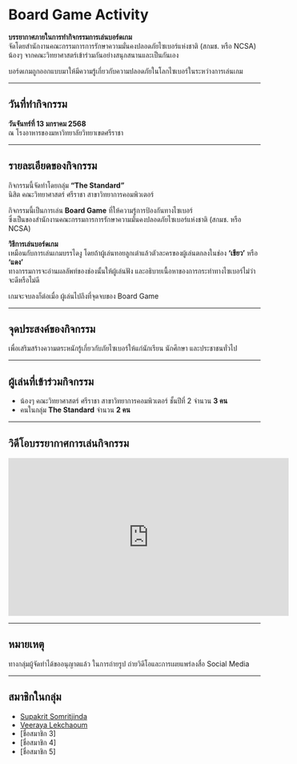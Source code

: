 # Board Game Activity

**บรรยากาศภายในการทำกิจกรรมการเล่นบอร์ดเกม**  
จัดโดยสำนักงานคณะกรรมการการรักษาความมั่นคงปลอดภัยไซเบอร์แห่งชาติ (สกมช. หรือ NCSA)  
น้องๆ จากคณะวิทยาศาสตร์เข้าร่วมกันอย่างสนุกสนานและเป็นกันเอง

บอร์ดเกมถูกออกแบบมาให้มีความรู้เกี่ยวกับความปลอดภัยในโลกไซเบอร์ในระหว่างการเล่นเกม

---

## วันที่ทำกิจกรรม
**วันจันทร์ที่ 13 มกราคม 2568**  
ณ โรงอาหารของมหาวิทยาลัยวิทยาเขตศรีราชา

---

## รายละเอียดของกิจกรรม
กิจกรรมนี้จัดทำโดยกลุ่ม **“The Standard”**  
นิสิต คณะวิทยาศาสตร์ ศรีราชา สาขาวิทยาการคอมพิวเตอร์

กิจกรรมนี้เป็นการเล่น **Board Game** ที่ให้ความรู้การป้องกันทางไซเบอร์  
ซึ่งเป็นของสำนักงานคณะกรรมการการรักษาความมั่นคงปลอดภัยไซเบอร์แห่งชาติ (สกมช. หรือ NCSA)

**วิธีการเล่นบอร์ดเกม**  
เหมือนกับการเล่นเกมบรรไดงู โดยถ้าผู้เล่นทอยลูกเต๋าแล้วตัวละครของผู้เล่นตกลงในช่อง **‘เขียว’** หรือ **‘แดง’**  
ทางกรรมการจะอ่านผลลัพท์ของช่องนั้นให้ผู้เล่นฟัง และอธิบายเนื้อหาของการกระทำทางไซเบอร์ไม่ว่าจะดีหรือไม่ดี

เกมจะจบลงก็ต่อเมื่อ ผู้เล่นไปถึงที่จุดจบของ Board Game

---

## จุดประสงค์ของกิจกรรม
เพื่อเสริมสร้างความตระหนักรู้เกี่ยวกับภัยไซเบอร์ให้แก่นักเรียน นักศึกษา และประชาชนทั่วไป

---

## ผู้เล่นที่เข้าร่วมกิจกรรม
- น้องๆ คณะวิทยาศาสตร์ ศรีราชา สาขาวิทยาการคอมพิวเตอร์ ชั้นปีที่ 2 จำนวน **3 คน**
- คนในกลุ่ม **The Standard** จำนวน **2 คน**

---

## วิดีโอบรรยากาศการเล่นกิจกรรม
<iframe width="560" height="315" src="https://www.youtube.com/embed/tMAkRKSooh4" frameborder="0" allowfullscreen></iframe>


---

## หมายเหตุ
ทางกลุ่มผู้จัดทำได้ขออนุญาตแล้ว ในการถ่ายรูป ถ่ายวิดีโอและการเผยแพร่ลงสื่อ Social Media

---

## สมาชิกในกลุ่ม
- [Supakrit Somritjinda](https://jekoflash.github.io/boardGame)
- [Veeraya Lekchaoum](https://valin4637.github.io/boardGame)
- [ชื่อสมาชิก 3]
- [ชื่อสมาชิก 4]
- [ชื่อสมาชิก 5]
